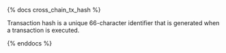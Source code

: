 {% docs cross_chain_tx_hash %}

Transaction hash is a unique 66-character identifier that is generated when a transaction is executed. 

{% enddocs %}